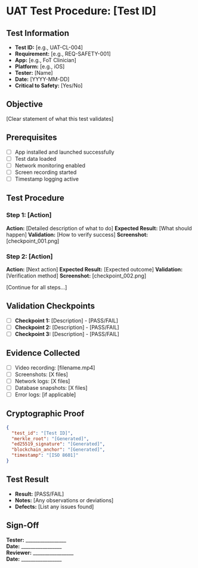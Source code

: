 # UAT Test Procedure: [Test ID]

## Test Information
- **Test ID:** [e.g., UAT-CL-004]
- **Requirement:** [e.g., REQ-SAFETY-001]
- **App:** [e.g., FoT Clinician]
- **Platform:** [e.g., iOS]
- **Tester:** [Name]
- **Date:** [YYYY-MM-DD]
- **Critical to Safety:** [Yes/No]

## Objective
[Clear statement of what this test validates]

## Prerequisites
- [ ] App installed and launched successfully
- [ ] Test data loaded
- [ ] Network monitoring enabled
- [ ] Screen recording started
- [ ] Timestamp logging active

## Test Procedure

### Step 1: [Action]
**Action:** [Detailed description of what to do]
**Expected Result:** [What should happen]
**Validation:** [How to verify success]
**Screenshot:** [checkpoint_001.png]

### Step 2: [Action]
**Action:** [Next action]
**Expected Result:** [Expected outcome]
**Validation:** [Verification method]
**Screenshot:** [checkpoint_002.png]

[Continue for all steps...]

## Validation Checkpoints

- [ ] **Checkpoint 1:** [Description] - [PASS/FAIL]
- [ ] **Checkpoint 2:** [Description] - [PASS/FAIL]
- [ ] **Checkpoint 3:** [Description] - [PASS/FAIL]

## Evidence Collected

- [ ] Video recording: [filename.mp4]
- [ ] Screenshots: [X files]
- [ ] Network logs: [X files]
- [ ] Database snapshots: [X files]
- [ ] Error logs: [if applicable]

## Cryptographic Proof

```json
{
  "test_id": "[Test ID]",
  "merkle_root": "[Generated]",
  "ed25519_signature": "[Generated]",
  "blockchain_anchor": "[Generated]",
  "timestamp": "[ISO 8601]"
}
```

## Test Result

- **Result:** [PASS/FAIL]
- **Notes:** [Any observations or deviations]
- **Defects:** [List any issues found]

## Sign-Off

**Tester:** _________________  
**Date:** _________________  
**Reviewer:** _________________  
**Date:** _________________
